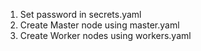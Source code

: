 1. Set password in secrets.yaml
2. Create Master node using master.yaml
3. Create Worker nodes using workers.yaml